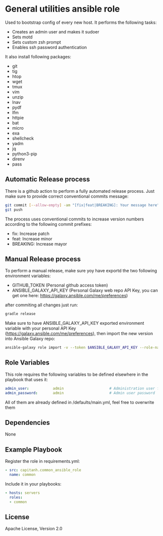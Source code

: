 General utilities ansible role
=========
Used to bootstrap config of every new host. It performs the following tasks:

* Creates an admin user and makes it sudoer
* Sets motd
* Sets custom zsh prompt
* Enables ssh password authentication

It also install following packages:

* git
* tig
* htop
* wget
* tmux
* vim
* unzip
* lnav
* pydf
* lfm
* httpie
* bat
* micro
* exa
* shellcheck
* yadm
* jq
* python3-pip
* direnv
* pass

Automatic Release process
--------------------------
There is a github action to perform a fully automated release process. Just make sure to provide correct conventional commits message:

```bash
git commit [--allow-empty] -am "[fix|feat|BREAKING]: Your message here"
git push
```
The process uses conventional commits to increase version numbers according to the following commit prefixes:
* fix: Increase patch
* feat: Increase minor
* BREAKING: Increase mayor

Manual Release process
----------------------
To perform a manual release, make sure yoy have exportd the two following environment variables:
* GITHUB_TOKEN (Personal github access token)
* ANSIBLE_GALAXY_API_KEY (Personal Galaxy web repo API Key, you can get one here: https://galaxy.ansible.com/me/preferences)

after commiting all changes just run:
```bash
gradle release
```

Make sure to have ANSIBLE_GALAXY_API_KEY exported environment variable with your personal API Key (https://galaxy.ansible.com/me/preferences), then import the new version into Ansible Galaxy repo:
```bash
ansible-galaxy role import -v --token $ANSIBLE_GALAXY_API_KEY --role-name capitanh.common_ansible_role capitanh common-ansible-role
```

Role Variables
--------------
This role requires the following variables to be defined elsewhere in the playbook that uses it:
```yaml
admin_user:           admin                     # Administration user for all hosts
admin_password:       admin                     # Admin user password
```
All of them are already defined in /defaults/main.yml, feel free to overwrite them

Dependencies
------------
None

Example Playbook
----------------
Register the role in requirements.yml:
```yaml
- src: capitanh.common_ansible_role
  name: common
```
Include it in your playbooks:
```yaml
- hosts: servers
  roles:
  - common
```
License
-------
Apache License, Version 2.0

